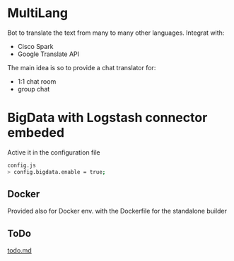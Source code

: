 # MultiLang

Bot to translate the text from many to many other languages.
Integrat with:
* Cisco Spark
* Google Translate API


The main idea is so to provide a chat translator for:
* 1:1 chat room
* group chat

# BigData with Logstash connector embeded
Active it in the configuration file
```bash
config.js
> config.bigdata.enable = true;
```
## Docker

Provided also for Docker env. with the Dockerfile for the standalone builder

## ToDo
[todo.md](todo.md)

